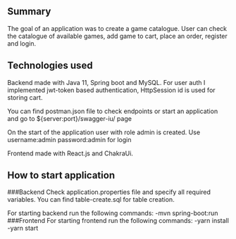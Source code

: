 ## Summary

The goal of an application was to create a game catalogue.
User can check the catalogue of available games, add game to cart, place an order, register and login.

## Technologies used
Backend made with Java 11, Spring boot and MySQL. 
For user auth I implemented jwt-token based authentication, HttpSession id is used for storing cart.

You can find postman.json file to check endpoints or start an application and go to ${server:port}/swagger-iu/ page 

On the start of the application user with role admin is created. Use username:admin password:admin for login

Frontend made with React.js and ChakraUi.
## How to start application
###Backend
Check application.properties file and specify all required variables. 
You can find table-create.sql for table creation.

For starting backend run the following commands:
-mvn spring-boot:run
###Frontend
For starting frontend run the following commands:
-yarn install
-yarn start



